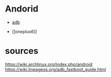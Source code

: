 # Andorid 

- [adb](./adb.md)


* [[oneplus6]]

# sources 
https://wiki.archlinux.org/index.php/android
https://wiki.lineageos.org/adb_fastboot_guide.html
